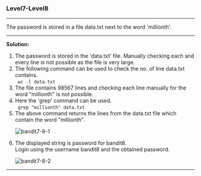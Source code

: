 ### Level7-Level8
<hr/>
The password is stored in a file data.txt next to the word 'millionth'.
<hr/>
<b>Solution:</b><br/>
<p>
<ol>
<li>The password is stored in the 'data.txt' file. Manually checking each and every line is not possible as the file is very large.</li>

<li>The following command can be used to check the no. of line data.txt contains.<br/>
<code> wc -l data.txt </code><br/>
</li>

<li>The file contains 98567 lines and checking each line manually for the word "millionth" is not possible.</li>

<li>Here the 'grep' command can be used.<br/>
<code> grep "millionth" data.txt</code>
<li>The above command returns the lines from the data.txt file which contain the word "millionth".</li>

![bandit7-8-1](https://user-images.githubusercontent.com/88927842/179071634-42f4693a-416e-4df7-99ad-a240762f7f1c.png)

<li>The displayed string is password for bandit8.<br/>
Login using the username bandit8 and the obtained password.</li>

![bandit7-8-2](https://user-images.githubusercontent.com/88927842/179071645-612ca705-aaec-459d-81a2-0b58350a2d11.png)

</ol>
</p>

<hr/>
